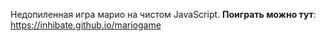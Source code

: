 Недопиленная игра марио на чистом JavaScript. **Поиграть можно тут**: https://inhibate.github.io/mariogame
